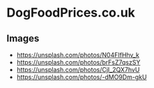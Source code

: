 # DogFoodPrices.co.uk

## Images
- https://unsplash.com/photos/N04FIfHhv_k
- https://unsplash.com/photos/brFsZ7qszSY
- https://unsplash.com/photos/CjI_2QX7hvU
- https://unsplash.com/photos/-dMO9Dm-gkU
